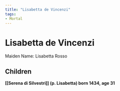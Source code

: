```yaml
---
title: "Lisabetta de Vincenzi"
tags:
- Mortal
---
```


# Lisabetta de Vincenzi
Maiden Name: Lisabetta Rosso

## Children

__[[Serena di Silvestri]] (p. Lisabetta) born 1434, age 31__
